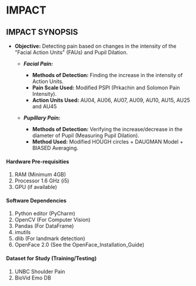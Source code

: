 # IMPACT

## IMPACT SYNOPSIS
* **Objective:** Detecting pain based on changes in the intensity of the "Facial Action Units" (FAUs) and Pupil Dilation.

  - ***Facial Pain:***
    * **Methods of Detection:** Finding the increase in the intensity of Action Units.
    * **Pain Scale Used:** Modified PSPI (Prkachin and Solomon Pain Intensity).
    * **Action Units Used:** AU04, AU06, AU07, AU09, AU10, AU15, AU25 and AU45
    
  - ***Pupillary Pain:***
    * **Methods of Detection:** Verifying the increase/decrease in the diameter of Pupil (Measuring Pupil Dilation).
    * **Method Used:** Modified HOUGH circles + DAUGMAN Model + BIASED Averaging.


#### Hardware Pre-requisities
1. RAM (Minimum 4GB)
2. Processor 1.6 GHz (i5)
3. GPU (if available)


#### Software Dependencies
1. Python editor (PyCharm)
2. OpenCV (For Computer Vision)
3. Pandas (For DataFrame)
4. imutils
5. dlib (For landmark detection)
6. OpenFace 2.0 (See the OpenFace_Installation_Guide)


#### Dataset for Study (Training/Testing)
1. UNBC Shoulder Pain
2. BioVid Emo DB
